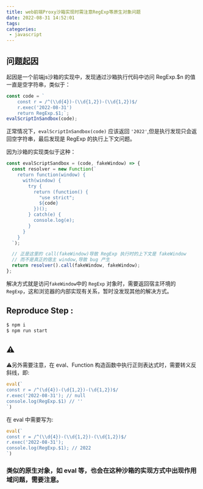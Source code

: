 ```yaml
---
title: web前端Proxy沙箱实现时需注意RegExp等原生对象问题
date: 2022-08-31 14:52:01
tags:
categories: 
 - javascript
---
```



## 问题起因
起因是一个前端js沙箱的实现中，发现通过沙箱执行代码中访问 RegExp.$n 的值一直是空字符串，类似于：
```javaScript
const code = `
    const r = /^(\\d{4})-(\\d{1,2})-(\\d{1,2})$/
    r.exec('2022-08-31')
    return RegExp.$1;`;
evalScriptInSandbox(code); 
```

<!-- more -->

正常情况下，`evalScriptInSandbox(code)` 应该返回 `'2022'`,但是执行发现只会返回空字符串，最后发现是 RegExp 的执行上下文问题。

因为沙箱的实现类似于这种：
```javascript
const evalScriptSandbox = (code, fakeWindow) => {
  const resolver = new Function(`
    return function(window) {
      with(window) {
        try {
          return (function() {
            "use strict";
            ${code}
          })();
        } catch(e) {
          console.log(e);
        }
      }
    }
  `);

  // 正是这里的 call(fakeWindow)导致 RegExp 执行时的上下文是 fakeWindow 
  // 而不是真正的宿主 window,导致 bug 产生
  return resolver().call(fakeWindow, fakeWindow);
};
```

解决方式就是访问`fakeWindow`中的 `RegExp` 对象时，需要返回宿主环境的 `RegExp`，这和浏览器的内部实现有关系，暂时没发现其他的解决方式。

## Reproduce Step :
```bash
$ npm i
$ npm run start
```

## ⚠️
⚠️另外需要注意，在 eval、Function 构造函数中执行正则表达式时，需要转义反斜线，即:
```javascript
eval(`
const r = /^(\d{4})-(\d{1,2})-(\d{1,2})$/
r.exec('2022-08-31'); // null
console.log(RegExp.$1) // ''
`)
```

在 eval 中需要写为:
```javascript
eval(`
const r = /^(\\d{4})-(\\d{1,2})-(\\d{1,2})$/
r.exec('2022-08-31');
console.log(RegExp.$1); // 2022
`)
```

### 类似的原生对象，如 eval 等，也会在这种沙箱的实现方式中出现作用域问题，需要注意。
